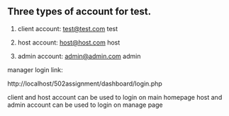 ## Three types of account for test.

1. client account: test@test.com test

2. host account: host@host.com host

3. admin account: admin@admin.com admin

manager login link:

http://localhost/502assignment/dashboard/login.php

client and host account can be used to login on main homepage
host and admin account can be used to login on manage page
